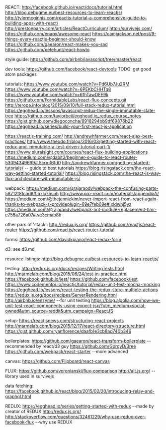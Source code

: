 REACT:
http://facebook.github.io/react/docs/tutorial.html
http://blog.debugme.eu/best-resources-to-learn-reactjs/
http://tylermcginnis.com/reactjs-tutorial-a-comprehensive-guide-to-building-apps-with-react/
http://prestonparry.com/articles/ReactCurriculum/
http://survivejs.com/
https://github.com/enaqx/awesome-react
https://camjackson.net/post/9-things-every-reactjs-beginner-should-know
https://github.com/gaearon/react-makes-you-sad
https://github.com/petehunt/react-howto


style guide:
https://github.com/airbnb/javascript/tree/master/react


dev tools:
https://github.com/facebook/react-devtools
TODO: get good atom packages

tutorials:
https://www.youtube.com/watch?v=Pd6Ub7Ju2RM  https://www.youtube.com/watch?v=6PEKbCHHTq8  https://www.youtube.com/watch?v=6fhTawDEE9k  https://github.com/FormidableLabs/react-flux-concepts.git 
http://teropa.info/blog/2015/09/10/full-stack-redux-tutorial.html
https://egghead.io/lessons/javascript-redux-the-single-immutable-state-tree    https://github.com/tayiorbeii/egghead.io_redux_course_notes  https://gist.github.com/diegoconcha/8918294bb9df69876b22
https://egghead.io/series/build-your-first-react-js-application

https://reactjs-training.com/
http://andrewhfarmer.com/react-ajax-best-practices/
http://www.theodo.fr/blog/2016/03/getting-started-with-react-redux-and-immutable-a-test-driven-tutorial-part-1/
https://www.pluralsight.com/courses/react-flux-building-applications
https://medium.com/@dabit3/beginner-s-guide-to-react-router-53094349669#.5crmf6fd0
http://andrewhfarmer.com/getting-started-tutorials/ -- guide to best tutorials
https://blog.risingstack.com/the-react-way-getting-started-tutorial/ https://blog.risingstack.com/the-react-js-way-flux-architecture-with-immutable-js/

webpack:
https://medium.com/@rajaraodv/webpack-the-confusing-parts-58712f8fcad9#.qzloz5snh
http://www.pro-react.com/materials/appendixA/
https://medium.com/@thejenniekim/never-import-react-from-react-again-thanks-to-webpack-s-provideplugin-69e7feb69e#.xldwhj5yz
https://medium.com/@rajaraodv/webpack-hot-module-replacement-hmr-e756a726a07#.ve3cmab8h



other pars of 'stack':
http://redux.js.org/
https://github.com/reactjs/react-router   https://github.com/reactjs/react-router-tutorial

forms:
https://github.com/davidkpiano/react-redux-form

d3:
see d3.md


resource listings:
http://blog.debugme.eu/best-resources-to-learn-reactjs/

testing:
http://redux.js.org/docs/recipes/WritingTests.html
http://marmelab.com/blog/2015/06/24/jest-in-practice.html
https://facebook.github.io/jest/  https://github.com/facebook/jest
https://www.codementor.io/reactjs/tutorial/redux-unit-test-mocha-mocking
https://egghead.io/lessons/react-testing-the-redux-store-multiple-actions
http://redux.js.org/docs/recipes/ServerRendering.html
http://airbnb.io/enzyme/ --for unit testing
https://blog.algolia.com/how-we-unit-test-react-components-using-expect-jsx/?utm_medium=social-owned&utm_source=reddit&utm_campaign=ReactJS 


setup:
https://reactjsnews.com/structuring-react-projects
http://marmelab.com/blog/2015/12/17/react-directory-structure.html
https://gist.github.com/ryanflorence/daafb1e3cb8ad740b346


boilerplates:
https://github.com/gaearon/react-transform-boilerplate --recommended by react/d3 guy
https://github.com/GordyD/3ree
https://github.com/webpack/react-starter --more advanced


canvas:
https://github.com/Flipboard/react-canvas



FLUX:
https://github.com/voronianski/flux-comparison
http://alt.js.org/ --library used in survivejs

data fetching:
https://facebook.github.io/react/blog/2015/02/20/introducing-relay-and-graphql.html

REDUX:
https://egghead.io/series/getting-started-with-redux --made by creator of REDUX
http://redux.js.org/
http://stackoverflow.com/questions/32461229/why-use-redux-over-facebook-flux --why use REDUX
